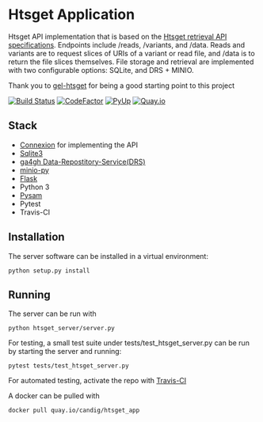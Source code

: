 # Htsget Application

Htsget API implementation that is based on the [Htsget retrieval API specifications](http://samtools.github.io/hts-specs/htsget.html). Endpoints include /reads, /variants, and /data. Reads and variants are to request slices of URIs of a variant or read file, and /data is to return the file slices themselves. File storage and retrieval are implemented with two configurable options: SQLite, and DRS + MINIO. 

Thank you to [gel-htsget](https://github.com/genomicsengland/gel-htsget) for being a good starting point to this project

[![Build Status](https://travis-ci.org/CanDIG/htsget_app.svg?branch=master)](https://travis-ci.org/CanDIG/htsget_app)
[![CodeFactor](https://www.codefactor.io/repository/github/CanDIG/htsget_app/badge)](https://www.codefactor.io/repository/github/CanDIG/htsget_app)
[![PyUp](https://pyup.io/repos/github/CanDIG/htsget_app/shield.svg)](https://pyup.io/repos/github/CanDIG/htsget_app/)
[![Quay.io](https://quay.io/repository/candig/htsget_app/status)](https://quay.io/repository/candig/htsget_app)

## Stack
- [Connexion](https://github.com/zalando/connexion) for implementing the API
- [Sqlite3](https://www.sqlite.org/index.html)
- [ga4gh Data-Repostitory-Service(DRS)](https://github.com/ga4gh/data-repository-service-schemas)
- [minio-py](https://github.com/minio/minio-py)
- [Flask](http://flask.pocoo.org/)
- Python 3
- [Pysam](https://pysam.readthedocs.io/en/latest/api.html)
- Pytest
- Travis-CI

## Installation
The server software can be installed in a virtual environment:
```
python setup.py install
```

## Running
The server can be run with 
```
python htsget_server/server.py
```
For testing, a small test suite under tests/test_htsget_server.py can be run by starting the server and running:
```
pytest tests/test_htsget_server.py
```
For automated testing, activate the repo with [Travis-CI](https://travis-ci.com/getting_started)

A docker can be pulled with
```
docker pull quay.io/candig/htsget_app
```
